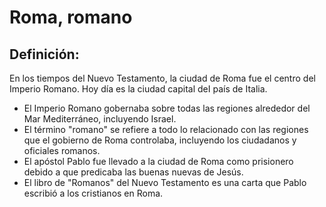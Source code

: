 # Roma, romano

## Definición: 

En los tiempos del Nuevo Testamento, la ciudad de Roma fue el centro del Imperio Romano.  Hoy día es la ciudad capital deI país de Italia.

* El Imperio Romano gobernaba sobre todas las regiones alrededor del Mar Mediterráneo, incluyendo Israel.
* El término "romano" se refiere a todo lo relacionado con las regiones que el gobierno de Roma controlaba, incluyendo los ciudadanos y oficiales romanos.
* El apóstol Pablo fue llevado a la ciudad de Roma como prisionero debido a que predicaba las buenas nuevas de Jesús.
* El libro de "Romanos" del Nuevo Testamento es una carta que Pablo escribió a los cristianos en Roma.

